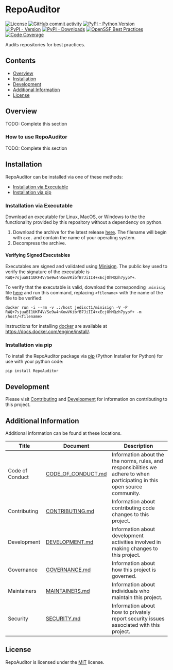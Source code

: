# RepoAuditor

<!-- BEGIN: Exclude Package -->
[![License](https://img.shields.io/github/license/gt-sse-center/RepoAuditor?color=dark-green)](https://github.com/gt-sse-center/RepoAuditor/blob/master/LICENSE.txt)
[![GitHub commit activity](https://img.shields.io/github/commit-activity/y/gt-sse-center/RepoAuditor?color=dark-green)](https://github.com/gt-sse-center/RepoAuditor/commits/main/)
[![PyPI - Python Version](https://img.shields.io/pypi/pyversions/RepoAuditor?color=dark-green)](https://pypi.org/project/RepoAuditor/)
[![PyPI - Version](https://img.shields.io/pypi/v/RepoAuditor?color=dark-green)](https://pypi.org/project/RepoAuditor/)
[![PyPI - Downloads](https://img.shields.io/pypi/dm/RepoAuditor)](https://pypistats.org/packages/RepoAuditor)
[![OpenSSF Best Practices](https://www.bestpractices.dev/projects/9353/badge)](https://www.bestpractices.dev/projects/9353)
[![Code Coverage](https://img.shields.io/endpoint?url=https://gist.githubusercontent.com/davidbrownell/2f9d770d13e3a148424f374f74d41f4b/raw/RepoAuditor_coverage.json)](https://github.com/gt-sse-center/RepoAuditor/actions)
<!-- END: Exclude Package -->

Audits repositories for best practices.

<!-- BEGIN: Exclude Package -->
## Contents
- [Overview](#overview)
- [Installation](#installation)
- [Development](#development)
- [Additional Information](#additional-information)
- [License](#license)
<!-- END: Exclude Package -->

## Overview
TODO: Complete this section

### How to use RepoAuditor
TODO: Complete this section

<!-- BEGIN: Exclude Package -->
## Installation
RepoAuditor can be installed via one of these methods:

- [Installation via Executable](#installation-via-executable)
- [Installation via pip](#installation-via-pip)

### Installation via Executable
Download an executable for Linux, MacOS, or Windows to the the functionality provided by this repository without a dependency on python.

1. Download the archive for the latest release [here](https://github.com/gt-sse-center/RepoAuditor/releases/latest). The filename will begin with `exe.` and contain the name of your operating system.
2. Decompress the archive.

#### Verifying Signed Executables
Executables are signed and validated using [Minisign](https://jedisct1.github.io/minisign/). The public key used to verify the signature of the executable is `RWQ+7sjuaBI1UKF4V/Se9w4nXowVKibfB7JiII4+xEcjOhMQzh7yyoY+`.

To verify that the executable is valid, download the corresponding `.minisig` file [here](https://github.com/gt-sse-center/RepoAuditor/releases/latest) and run this command, replacing `<filename>` with the name of the file to be verified:

`docker run -i --rm -v .:/host jedisct1/minisign -V -P RWQ+7sjuaBI1UKF4V/Se9w4nXowVKibfB7JiII4+xEcjOhMQzh7yyoY+ -m /host/<filename>`

Instructions for installing [docker](https://docker.com) are available at https://docs.docker.com/engine/install/.

### Installation via pip
To install the RepoAuditor package via [pip](https://pip.pypa.io/en/stable/) (Python Installer for Python) for use with your python code:

`pip install RepoAuditor`


## Development
Please visit [Contributing](https://github.com/gt-sse-center/RepoAuditor/blob/main/CONTRIBUTING.md) and [Development](https://github.com/gt-sse-center/RepoAuditor/blob/main/DEVELOPMENT.md) for information on contributing to this project.
<!-- END: Exclude Package -->

## Additional Information
Additional information can be found at these locations.

| Title | Document | Description |
| --- | --- | --- |
| Code of Conduct | [CODE_OF_CONDUCT.md](https://github.com/gt-sse-center/RepoAuditor/blob/main/CODE_OF_CONDUCT.md) | Information about the the norms, rules, and responsibilities we adhere to when participating in this open source community. |
| Contributing | [CONTRIBUTING.md](https://github.com/gt-sse-center/RepoAuditor/blob/main/CONTRIBUTING.md) | Information about contributing code changes to this project. |
| Development | [DEVELOPMENT.md](https://github.com/gt-sse-center/RepoAuditor/blob/main/DEVELOPMENT.md) | Information about development activities involved in making changes to this project. |
| Governance | [GOVERNANCE.md](https://github.com/gt-sse-center/RepoAuditor/blob/main/GOVERNANCE.md) | Information about how this project is governed. |
| Maintainers | [MAINTAINERS.md](https://github.com/gt-sse-center/RepoAuditor/blob/main/MAINTAINERS.md) | Information about individuals who maintain this project. |
| Security | [SECURITY.md](https://github.com/gt-sse-center/RepoAuditor/blob/main/SECURITY.md) | Information about how to privately report security issues associated with this project. |

## License

RepoAuditor is licensed under the <a href="https://choosealicense.com/licenses/mit/" target="_blank">MIT</a> license.

